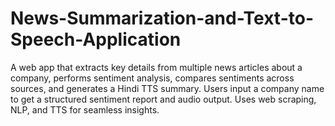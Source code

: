 # News-Summarization-and-Text-to-Speech-Application
A web app that extracts key details from multiple news articles about a company, performs sentiment analysis, compares sentiments across sources, and generates a Hindi TTS summary. Users input a company name to get a structured sentiment report and audio output. Uses web scraping, NLP, and TTS for seamless insights.
